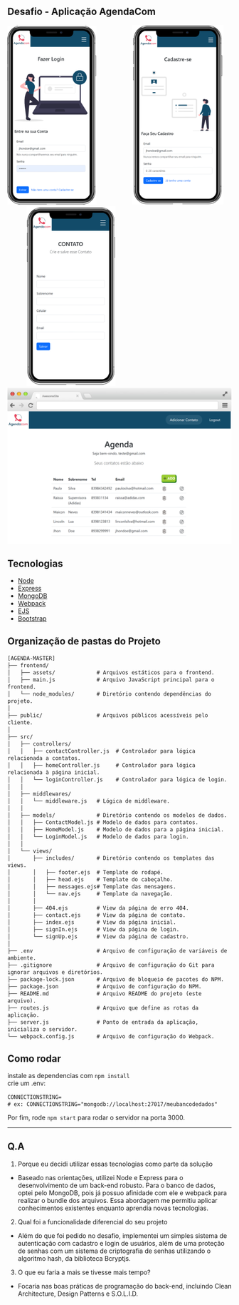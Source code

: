 ## Desafio - Aplicação AgendaCom
<img width="200px" src="public/assets/github-imgs/2.png" alt="Texto Alternativo">ㅤㅤㅤㅤㅤㅤ
<img width="205px" src="public/assets/github-imgs/3.png" alt="Texto Alternativo">ㅤㅤㅤㅤ
<img width="200px" src="public/assets/github-imgs/iphone1.png" alt="Texto Alternativo">ㅤㅤ
<img src="public/assets/github-imgs/web.png" alt="Texto Alternativo">
## Tecnologias 

- [Node](https://nodejs.org/en)
- [Express](https://expressjs.com/pt-br/)
- [MongoDB](https://www.mongodb.com/)
- [Webpack](https://webpack.js.org/)
- [EJS](https://ejs.co/)
- [Bootstrap](https://getbootstrap.com/)

## **Organização de pastas do Projeto**

```
[AGENDA-MASTER]
├── frontend/
│   ├── assets/             # Arquivos estáticos para o frontend.
│   ├── main.js             # Arquivo JavaScript principal para o frontend.
│   └── node_modules/       # Diretório contendo dependências do projeto.
│
├── public/                 # Arquivos públicos acessíveis pelo cliente.
│
├── src/
│   ├── controllers/       
│   │   ├── contactController.js  # Controlador para lógica relacionada a contatos.
│   │   ├── homeController.js     # Controlador para lógica relacionada à página inicial.
│   │   └── loginController.js    # Controlador para lógica de login.
│   │
│   ├── middlewares/        
│   │   └── middleware.js   # Lógica de middleware.
│   │
│   ├── models/             # Diretório contendo os modelos de dados.
│   │   ├── ContactModel.js # Modelo de dados para contatos.
│   │   ├── HomeModel.js    # Modelo de dados para a página inicial.
│   │   └── LoginModel.js   # Modelo de dados para login.
│   │
│   └── views/              
│       ├── includes/       # Diretório contendo os templates das views.
│       │   ├── footer.ejs  # Template do rodapé.
│       │   ├── head.ejs    # Template do cabeçalho.
│       │   ├── messages.ejs# Template das mensagens.
│       │   └── nav.ejs     # Template da navegação.
│       │
│       ├── 404.ejs         # View da página de erro 404.
│       ├── contact.ejs     # View da página de contato.
│       ├── index.ejs       # View da página inicial.
│       ├── signIn.ejs      # View da página de login.
│       └── signUp.ejs      # View da página de cadastro.
│
├── .env                    # Arquivo de configuração de variáveis de ambiente.
├── .gitignore              # Arquivo de configuração do Git para ignorar arquivos e diretórios.
├── package-lock.json       # Arquivo de bloqueio de pacotes do NPM.
├── package.json            # Arquivo de configuração do NPM.
├── README.md               # Arquivo README do projeto (este arquivo).
├── routes.js               # Arquivo que define as rotas da aplicação.
├── server.js               # Ponto de entrada da aplicação, inicializa o servidor.
└── webpack.config.js       # Arquivo de configuração do Webpack.
```

## Como rodar
instale as dependencias com ```npm install``` <br>
crie um .env:
```env 
CONNECTIONSTRING=
# ex: CONNECTIONSTRING="mongodb://localhost:27017/meubancodedados"
```

Por fim, rode
```npm start``` para rodar o servidor na porta 3000. <br>
***


## Q.A

1. Porque eu decidi utilizar essas tecnologias como parte da solução

- Baseado nas orientações, utilizei Node e Express para o desenvolvimento de um back-end robusto. Para o banco de dados, optei pelo MongoDB, pois já possuo afinidade com ele e webpack para realizar o bundle dos arquivos. Essa abordagem me permitiu aplicar conhecimentos existentes enquanto aprendia novas tecnologias.

2. Qual foi a funcionalidade diferencial do seu projeto

- Além do que foi pedido no desafio, implementei um simples sistema de autenticação com cadastro e login de usuários, além de uma proteção de senhas com um sistema de criptografia de senhas utilizando o algoritmo hash, da biblioteca Bcryptjs.

3. O que eu faria a mais se tivesse mais tempo?

- Focaria nas boas práticas de programação do back-end, incluindo Clean Architecture, Design Patterns e S.O.L.I.D.
